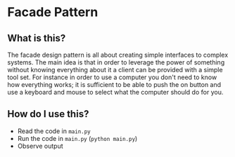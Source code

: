 # Facade Pattern

## What is this?

The facade design pattern is all about creating simple interfaces to complex systems. The main idea is that in order to leverage the power of something without knowing everything about it a client can be provided with a simple tool set. For instance in order to use a computer you don't need to know how everything works; it is sufficient to be able to push the on button and use a keyboard and mouse to select what the computer should do for you.

## How do I use this?

- Read the code in `main.py`
- Run the code in `main.py` (`python main.py`) 
- Observe output